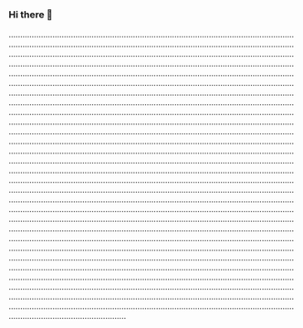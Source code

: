 ### Hi there 👋

...............................................................................................................................................................................................................................................................................................................................................................................................................................................................................................................................................................................................................................................................................................................................................................................................................................................................................................................................................................................................................................................................................................................................................................................................................................................................................................................................................................................................................................................................................................................................................................................................................................................................................................................................................................................................................................................................................................................................................................................................................................................................................................................................................................................................................................................................................................................................................................................................................................................................................................................................................................................................................................................................................................................................................................................................................................................................................................................................................................................................................................................................................................................................................................................................................................................................................................................................................................................................................................................................................................................................................................................................................................................................................................................................................................................................